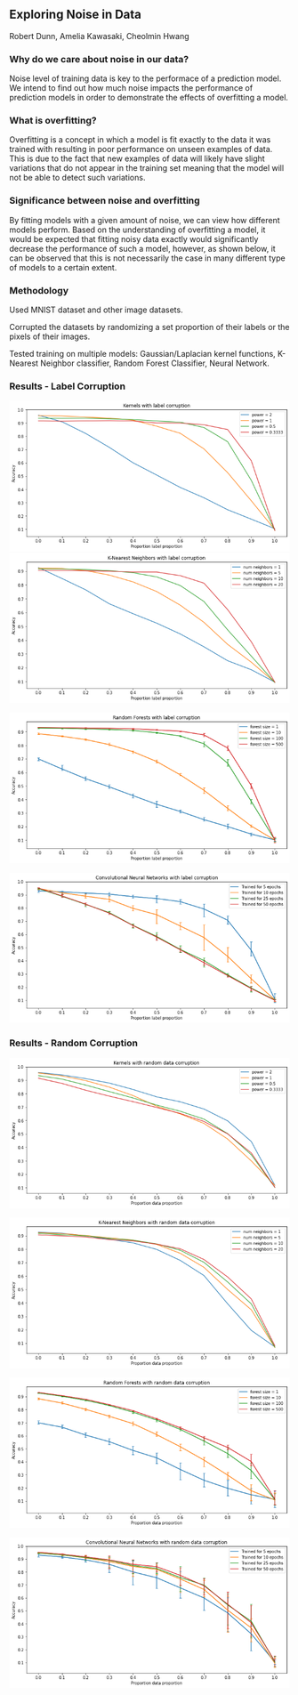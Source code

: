 ## Exploring Noise in Data

Robert Dunn, Amelia Kawasaki, Cheolmin Hwang

### Why do we care about noise in our data?

Noise level of training data is key to the performace of a prediction model. We intend to find out how much noise impacts the performance of prediction models in order to demonstrate the effects of overfitting a model.

### What is overfitting?

Overfitting is a concept in which a model is fit exactly to the data it was trained with resulting in poor performance on unseen examples of data. This is due to the fact that new examples of data will likely have slight variations that do not appear in the training set meaning that the model will not be able to detect such variations.

### Significance between noise and overfitting

By fitting models with a given amount of noise, we can view how different models perform. Based on the understanding of overfitting a model, it would be expected that fitting noisy data exactly would significantly decrease the performance of such a model, however, as shown below, it can be observed that this is not necessarily the case in many different type of models to a certain extent.

### Methodology

Used MNIST dataset and other image datasets.

Corrupted the datasets by randomizing a set proportion of their labels or the pixels of their images.

Tested training on multiple models: Gaussian/Laplacian kernel functions, K-Nearest Neighbor classifier, Random Forest Classifier, Neural Network.

### Results - Label Corruption

![kernel-label](/img/kernel-label.png)
![knn-label](/img/knn-label.png)

![forest-label](/img/forest-label.png)

![net-label](/img/net-label.png)

### Results - Random Corruption

![kernel-random](/img/kernel-random.png)

![knn-random](/img/knn-random.png)

![forest-random](/img/forest-random.png)

![net-random](/img/net-random.png)
